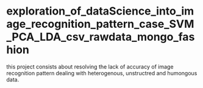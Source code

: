 # exploration_of_dataScience_into_image_recognition_pattern_case_SVM_PCA_LDA_csv_rawdata_mongo_fashion
this project consists about resolving the lack of accuracy of image recognition pattern dealing with heterogenous, unstructred and humongous data.
